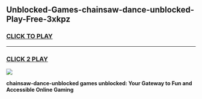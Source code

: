 
## Unblocked-Games-chainsaw-dance-unblocked-Play-Free-3xkpz
<h3>
<a href="https://premium76.site?title=chainsaw-dance-unblocked&ref=23A">CLICK TO PLAY</a></h3>
<hr>

<h3>
<a href="https://premium76.site?title=chainsaw-dance-unblocked&ref=23A">CLICK 2 PLAY</a>
  
</h3>

<a href="https://premium76.site?title=chainsaw-dance-unblocked&ref=23A"><img src="https://clearcache.store/games.png"></a>


**chainsaw-dance-unblocked games unblocked: Your Gateway to Fun and Accessible Online Gaming**
